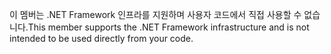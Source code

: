 <span data-ttu-id="6658c-101">이 멤버는 .NET Framework 인프라를 지원하며 사용자 코드에서 직접 사용할 수 없습니다.</span><span class="sxs-lookup"><span data-stu-id="6658c-101">This member supports the .NET Framework infrastructure and is not intended to be used directly from your code.</span></span>